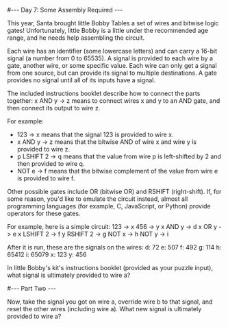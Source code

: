 ﻿#--- Day 7: Some Assembly Required ---

This year, Santa brought little Bobby Tables a set of wires and bitwise logic gates! Unfortunately, little Bobby is a little under the recommended age range, and he needs help assembling the circuit.

Each wire has an identifier (some lowercase letters) and can carry a 16-bit signal (a number from 0 to 65535). A signal is provided to each wire by a gate, another wire, or some specific value. Each wire can only get a signal from one source, but can provide its signal to multiple destinations. A gate provides no signal until all of its inputs have a signal.

The included instructions booklet describe how to connect the parts together: x AND y -> z means to connect wires x and y to an AND gate, and then connect its output to wire z.

For example:
  - 123 -> x means that the signal 123 is provided to wire x.
  - x AND y -> z means that the bitwise AND of wire x and wire y is provided to wire z.
  - p LSHIFT 2 -> q means that the value from wire p is left-shifted by 2 and then provided to wire q.
  - NOT e -> f means that the bitwise complement of the value from wire e is provided to wire f.

Other possible gates include OR (bitwise OR) and RSHIFT (right-shift). If, for some reason, you'd like to emulate the circuit instead, almost all programming languages (for example, C, JavaScript, or Python) provide operators for these gates.

For example, here is a simple circuit:
123 -> x
456 -> y
x AND y -> d
x OR y -> e
x LSHIFT 2 -> f
y RSHIFT 2 -> g
NOT x -> h
NOT y -> i


After it is run, these are the signals on the wires:
d: 72
e: 507
f: 492
g: 114
h: 65412
i: 65079
x: 123
y: 456


In little Bobby's kit's instructions booklet (provided as your puzzle input), what signal is ultimately provided to wire a?

#--- Part Two ---

Now, take the signal you got on wire a, override wire b to that signal, and reset the other wires (including wire a). What new signal is ultimately provided to wire a?
